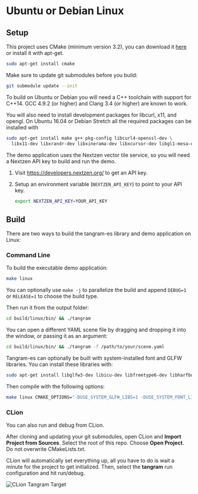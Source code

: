 Ubuntu or Debian Linux
======================

## Setup ##

This project uses CMake (minimum version 3.2), you can download it [here](http://www.cmake.org/download/) or install it with apt-get.

```bash
sudo apt-get install cmake
```

Make sure to update git submodules before you build:

```bash
git submodule update --init
```

To build on Ubuntu or Debian you will need a C++ toolchain with support for C++14. GCC 4.9.2 (or higher) and Clang 3.4 (or higher) are known to work.

You will also need to install development packages for libcurl, x11, and opengl. On Ubuntu 16.04 or Debian Stretch all the required packages can be installed with

```bash
sudo apt-get install make g++ pkg-config libcurl4-openssl-dev \
  libx11-dev libxrandr-dev libxinerama-dev libxcursor-dev libgl1-mesa-dev
```

The demo application uses the Nextzen vector tile service, so you will need a Nextzen API key to build and run the demo. 

 1. Visit https://developers.nextzen.org/ to get an API key.

 2. Setup an environment variable (`NEXTZEN_API_KEY`) to point to your API key.
    ```bash
    export NEXTZEN_API_KEY=YOUR_API_KEY
    ```

## Build ##

There are two ways to build the tangram-es library and demo application on Linux:

### Command Line ###

To build the executable demo application:

```bash
make linux
```

You can optionally use `make -j` to parallelize the build and append `DEBUG=1` or `RELEASE=1` to choose the build type.

Then run it from the output folder:

```bash
cd build/linux/bin/ && ./tangram
```

You can open a different YAML scene file by dragging and dropping it into the window, or passing it as an argument:

```bash
cd build/linux/bin/ && ./tangram -f /path/to/your/scene.yaml
```

Tangram-es can optionally be built with system-installed font and GLFW libraries. You can install these libraries with:

```bash
sudo apt-get install libglfw3-dev libicu-dev libfreetype6-dev libharfbuzz-dev
```

Then compile with the following options:

```bash
make linux CMAKE_OPTIONS="-DUSE_SYSTEM_GLFW_LIBS=1 -DUSE_SYSTEM_FONT_LIBS=1"
```

### CLion ###

You can also run and debug from CLion.

After cloning and updating your git submodules, open CLion and __Import Project from Sources__. Select the root of this repo. Choose __Open Project__. Do not overwrite CMakeLists.txt.

CLion will automatically set everything up, all you have to do is wait a minute for the project to get initialized. Then, select the __tangram__ run configuration and hit run/debug.

![CLion Tangram Target](../../images/clion-tangram-target.png)
